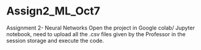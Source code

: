 # Assign2_ML_Oct7
Assignment 2- Neural Networks
Open the project in Google colab/ Jupyter notebook, need to upload all the .csv files given by the Professor in the session storage and execute the code.
